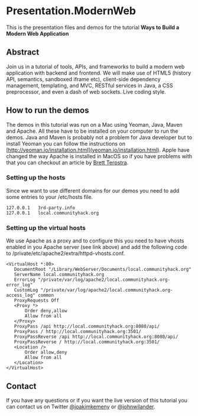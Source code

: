 # Presentation.ModernWeb

This is the presentation files and demos for the tutorial **Ways to Build a Modern Web Application**

## Abstract

Join us in a tutorial of tools, APIs, and frameworks to build a modern web application with backend and frontend. We will make use of HTML5 (history API, semantics, sandboxed iframe etc), client-side dependency management, templating, and MVC, RESTful services in Java, a CSS preprocessor, and even a dash of web sockets. Live coding style. 

## How to run the demos

The demos in this tutorial was run on a Mac using Yeoman, Java, Maven and Apache. All these have to be installed on your computer to run the demos. Java and Maven is probably not a problem for Java developer but to install Yeoman you can follow the instructions on [http://yeoman.io/installation.html](yeoman.io/installation.html). Apple have changed the way Apache is installed in MacOS so if you have problems with that you can checkout an article by [Brett Terpstra](http://brettterpstra.com/2012/07/28/fixing-virtual-hosts-and-web-sharing-in-mountain-lion).

### Setting up the hosts

Since we want to use different domains for our demos you need to add some entries to your /etc/hosts file.

```
127.0.0.1	3rd-party.info
127.0.0.1	local.communityhack.org
```

### Setting up the virtual hosts

We use Apache as a proxy and to configure this you need to have vhosts enabled in you Apache server (see link above) and add the following code to /private/etc/apache2/extra/httpd-vhosts.conf.

 ```
 <VirtualHost *:80>
    DocumentRoot "/Library/WebServer/Documents/local.communityhack.org"
    ServerName local.communityhack.org
    ErrorLog "/private/var/log/apache2/local.communityhack.org-error_log"
    CustomLog "/private/var/log/apache2/local.communityhack.org-access_log" common
	ProxyRequests Off
	<Proxy *>
		Order deny,allow
		Allow from all
	</Proxy>
	ProxyPass /api http://local.communityhack.org:8080/api/
	ProxyPass / http://local.communityhack.org:3501/
	ProxyPassReverse /api http://local.communityhack.org:8080/api/
	ProxyPassReverse / http://local.communityhack.org:3501/
	<Location />
		Order allow,deny
		Allow from all
	</Location>
</VirtualHost>
 ```

## Contact

If you have any questions or if you want the live version of this tutorial you can contact us on
Twitter [@joakimkemeny](http://twitter.com/joakimkemeny) or [@johnwilander](http://twitter.com/johnwilander).

